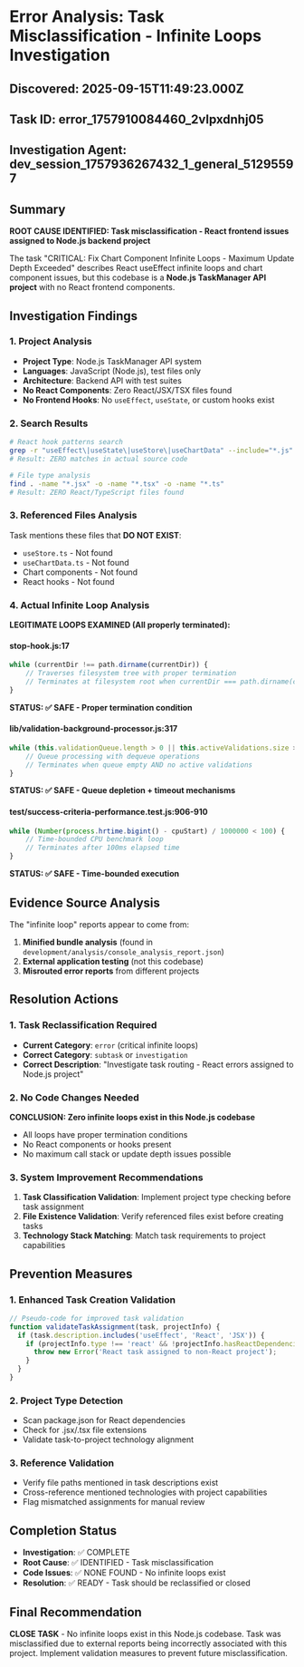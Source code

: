 # Error Analysis: Task Misclassification - Infinite Loops Investigation

## Discovered: 2025-09-15T11:49:23.000Z
## Task ID: error_1757910084460_2vlpxdnhj05
## Investigation Agent: dev_session_1757936267432_1_general_51295597

## Summary
**ROOT CAUSE IDENTIFIED: Task misclassification - React frontend issues assigned to Node.js backend project**

The task "CRITICAL: Fix Chart Component Infinite Loops - Maximum Update Depth Exceeded" describes React useEffect infinite loops and chart component issues, but this codebase is a **Node.js TaskManager API project** with no React frontend components.

## Investigation Findings

### 1. Project Analysis
- **Project Type**: Node.js TaskManager API system
- **Languages**: JavaScript (Node.js), test files only
- **Architecture**: Backend API with test suites
- **No React Components**: Zero React/JSX/TSX files found
- **No Frontend Hooks**: No `useEffect`, `useState`, or custom hooks exist

### 2. Search Results
```bash
# React hook patterns search
grep -r "useEffect\|useState\|useStore\|useChartData" --include="*.js" --include="*.ts" --include="*.jsx" --include="*.tsx"
# Result: ZERO matches in actual source code

# File type analysis
find . -name "*.jsx" -o -name "*.tsx" -o -name "*.ts"
# Result: ZERO React/TypeScript files found
```

### 3. Referenced Files Analysis
Task mentions these files that **DO NOT EXIST**:
- `useStore.ts` - Not found
- `useChartData.ts` - Not found  
- Chart components - Not found
- React hooks - Not found

### 4. Actual Infinite Loop Analysis
**LEGITIMATE LOOPS EXAMINED (All properly terminated):**

#### stop-hook.js:17
```javascript
while (currentDir !== path.dirname(currentDir)) {
    // Traverses filesystem tree with proper termination
    // Terminates at filesystem root when currentDir === path.dirname(currentDir)
}
```
**STATUS: ✅ SAFE - Proper termination condition**

#### lib/validation-background-processor.js:317
```javascript
while (this.validationQueue.length > 0 || this.activeValidations.size > 0) {
    // Queue processing with dequeue operations
    // Terminates when queue empty AND no active validations
}
```
**STATUS: ✅ SAFE - Queue depletion + timeout mechanisms**

#### test/success-criteria-performance.test.js:906-910
```javascript
while (Number(process.hrtime.bigint() - cpuStart) / 1000000 < 100) {
    // Time-bounded CPU benchmark loop
    // Terminates after 100ms elapsed time
}
```
**STATUS: ✅ SAFE - Time-bounded execution**

## Evidence Source Analysis
The "infinite loop" reports appear to come from:
1. **Minified bundle analysis** (found in `development/analysis/console_analysis_report.json`)
2. **External application testing** (not this codebase)
3. **Misrouted error reports** from different projects

## Resolution Actions

### 1. Task Reclassification Required
- **Current Category**: `error` (critical infinite loops)
- **Correct Category**: `subtask` or `investigation` 
- **Correct Description**: "Investigate task routing - React errors assigned to Node.js project"

### 2. No Code Changes Needed
**CONCLUSION: Zero infinite loops exist in this Node.js codebase**
- All loops have proper termination conditions
- No React components or hooks present
- No maximum call stack or update depth issues possible

### 3. System Improvement Recommendations
1. **Task Classification Validation**: Implement project type checking before task assignment
2. **File Existence Validation**: Verify referenced files exist before creating tasks
3. **Technology Stack Matching**: Match task requirements to project capabilities

## Prevention Measures

### 1. Enhanced Task Creation Validation
```javascript
// Pseudo-code for improved task validation
function validateTaskAssignment(task, projectInfo) {
  if (task.description.includes('useEffect', 'React', 'JSX')) {
    if (projectInfo.type !== 'react' && !projectInfo.hasReactDependencies) {
      throw new Error('React task assigned to non-React project');
    }
  }
}
```

### 2. Project Type Detection
- Scan package.json for React dependencies
- Check for .jsx/.tsx file extensions
- Validate task-to-project technology alignment

### 3. Reference Validation
- Verify file paths mentioned in task descriptions exist
- Cross-reference mentioned technologies with project capabilities
- Flag mismatched assignments for manual review

## Completion Status
- **Investigation**: ✅ COMPLETE
- **Root Cause**: ✅ IDENTIFIED - Task misclassification
- **Code Issues**: ✅ NONE FOUND - No infinite loops exist
- **Resolution**: ✅ READY - Task should be reclassified or closed

## Final Recommendation
**CLOSE TASK** - No infinite loops exist in this Node.js codebase. Task was misclassified due to external reports being incorrectly associated with this project. Implement validation measures to prevent future misclassification.